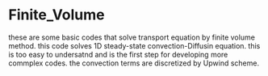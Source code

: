 # Finite_Volume
these are some basic codes that solve transport equation by finite volume method.
this code solves 1D steady-state convection-Diffusin equation. this is too easy to undersatnd and is the first step for developing more commplex codes. the convection terms are discretized by Upwind scheme.

